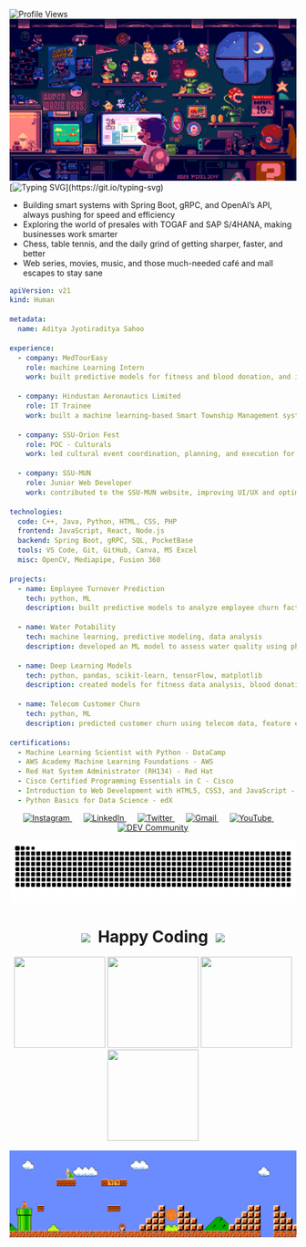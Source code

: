 ![Profile Views](https://komarev.com/ghpvc/?username=yourusername) 
<img src="https://github.com/thesunjrs/thesunjrs/blob/main/assets/banner.gif" >
[![Typing SVG](https://readme-typing-svg.demolab.com?font=Fira+Code&weight=600&size=29&duration=2500&pause=500&width=550&lines=Hey+Developers!!+;this+is+thesunjrs.)](https://git.io/typing-svg)
- Building smart systems with Spring Boot, gRPC, and OpenAI’s API, always pushing for speed and efficiency  
- Exploring the world of presales with TOGAF and SAP S/4HANA, making businesses work smarter  
- Chess, table tennis, and the daily grind of getting sharper, faster, and better  
- Web series, movies, music, and those much-needed café and mall escapes to stay sane

```yaml
apiVersion: v21
kind: Human

metadata:
  name: Aditya Jyotiraditya Sahoo

experience:
  - company: MedTourEasy
    role: machine Learning Intern
    work: built predictive models for fitness and blood donation, and implemented ASL recognition.

  - company: Hindustan Aeronautics Limited
    role: IT Trainee
    work: built a machine learning-based Smart Township Management system and a water quality assessment model

  - company: SSU-Orion Fest
    role: POC - Culturals
    work: led cultural event coordination, planning, and execution for the university fest

  - company: SSU-MUN
    role: Junior Web Developer
    work: contributed to the SSU-MUN website, improving UI/UX and optimizing performance

technologies:
  code: C++, Java, Python, HTML, CSS, PHP
  frontend: JavaScript, React, Node.js
  backend: Spring Boot, gRPC, SQL, PocketBase
  tools: VS Code, Git, GitHub, Canva, MS Excel
  misc: OpenCV, Mediapipe, Fusion 360

projects:
  - name: Employee Turnover Prediction
    tech: python, ML
    description: built predictive models to analyze employee churn factors and optimize retention strategies

  - name: Water Potability
    tech: machine learning, predictive modeling, data analysis
    description: developed an ML model to assess water quality using physical and chemical parameters

  - name: Deep Learning Models
    tech: python, pandas, scikit-learn, tensorFlow, matplotlib
    description: created models for fitness data analysis, blood donation prediction, and ASL recognition

  - name: Telecom Customer Churn
    tech: python, ML
    description: predicted customer churn using telecom data, feature engineering, and model comparison

certifications:
  - Machine Learning Scientist with Python - DataCamp
  - AWS Academy Machine Learning Foundations - AWS
  - Red Hat System Administrator (RH134) - Red Hat
  - Cisco Certified Programming Essentials in C - Cisco
  - Introduction to Web Development with HTML5, CSS3, and JavaScript - edX
  - Python Basics for Data Science - edX
```

<!-- Centered Social Icons with Equal Spacing -->
<p align="center">
  <a href="https://www.instagram.com/thesunjrs/">
    <img width="50px" src="https://github.com/thesunjrs/skill-icons/blob/main/icons/Instagram.svg" alt="Instagram" />
  </a>
  &nbsp;&nbsp;&nbsp;&nbsp;
  <a href="https://www.linkedin.com/in/aditya-jyotiraditya-72050b212/">
    <img width="50px" src="https://github.com/thesunjrs/skill-icons/blob/main/icons/LinkedIn.svg" alt="LinkedIn" />
  </a>
  &nbsp;&nbsp;&nbsp;&nbsp;
  <a href="https://twitter.com/thesunjrs">
    <img width="50px" src="https://github.com/thesunjrs/skill-icons/blob/main/icons/Twitter.svg" alt="Twitter" />
  </a>
  &nbsp;&nbsp;&nbsp;&nbsp;
  <a href="mailto:adityaish212@gmail.com">
    <img width="50px" src="https://github.com/thesunjrs/skill-icons/blob/main/icons/Gmail-Dark.svg" alt="Gmail" />
  </a>
  &nbsp;&nbsp;&nbsp;&nbsp;
  <a href="https://www.youtube.com/channel/UCaWUoIkTf5RmMpVusYR1wig">
    <img width="50px" src="https://img.icons8.com/?size=100&id=19318&format=png&color=000000" alt="YouTube" />
  </a>
  &nbsp;&nbsp;&nbsp;&nbsp;
  <a href="https://dev.to/thesunjrs">
    <img width="50px" src="https://github.com/thesunjrs/skill-icons/blob/main/icons/DevTo-Dark.svg" alt="DEV Community" />
  </a>
</p>

<!-- Centered GitHub Contribution Grid Snake Animation -->
<div align="center">
  <img src="https://raw.githubusercontent.com/adnahmed/adnahmed/output/github-snake.svg" alt="GitHub Contribution Grid Snake Animation" />
</div>

<h1 align="center">
  <img src="https://media.giphy.com/media/Z9WQLSrsQKH3uZa9x3/giphy.gif" width="30px">&nbsp;
  Happy Coding&nbsp;
  <img src="https://media.giphy.com/media/Z9WQLSrsQKH3uZa9x3/giphy.gif" width="30px">
</h1>
 <p align="center"> <img src="https://octodex.github.com/images/welcometocat.png" height="160px" width="160px"> <img src="https://octodex.github.com/images/daftpunktocat-thomas.gif" height="160px" width="160px"> <img src="https://octodex.github.com/images/daftpunktocat-guy.gif" height="160px" width="160px"> <img
src="https://octodex.github.com/images/filmtocat.png" height="160px" width="160px"></p>
 <p align="center"><img src="https://github.com/thesunjrs/thesunjrs/blob/main/assets/Mario_Gameplay.gif">


